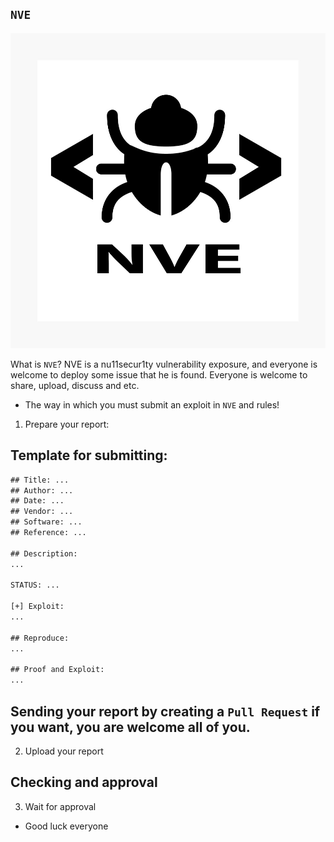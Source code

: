 ## `NVE`

![](https://github.com/nu11secur1ty/NVE/blob/NVE-master/Docs/NVE.png)

What is `NVE`? NVE is a nu11secur1ty vulnerability exposure, and everyone is welcome to deploy some issue that he is found. 
Everyone is welcome to share, upload, discuss and etc.

- The way in which you must submit an exploit in `NVE` and rules!

1. Prepare your report:
## Template for submitting:

```txt
## Title: ...
## Author: ...
## Date: ...
## Vendor: ...
## Software: ...
## Reference: ...

## Description: 
...

STATUS: ...

[+] Exploit:
...

## Reproduce:
...

## Proof and Exploit:
...

```
## Sending your report by creating a `Pull Request` if you want, you are welcome all of you.
2. Upload your report

## Checking and approval
3. Wait for approval

- Good luck everyone

